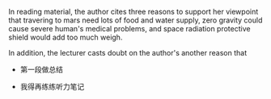 In reading material, the author cites three reasons to support her viewpoint that  travering to mars need lots of food and water supply, zero gravity could cause severe human's medical problems, and space radiation protective shield would add too much weigh.

In addition, the lecturer casts doubt on the author's another reason that   



* 第一段做总结

* 我得再练练听力笔记

